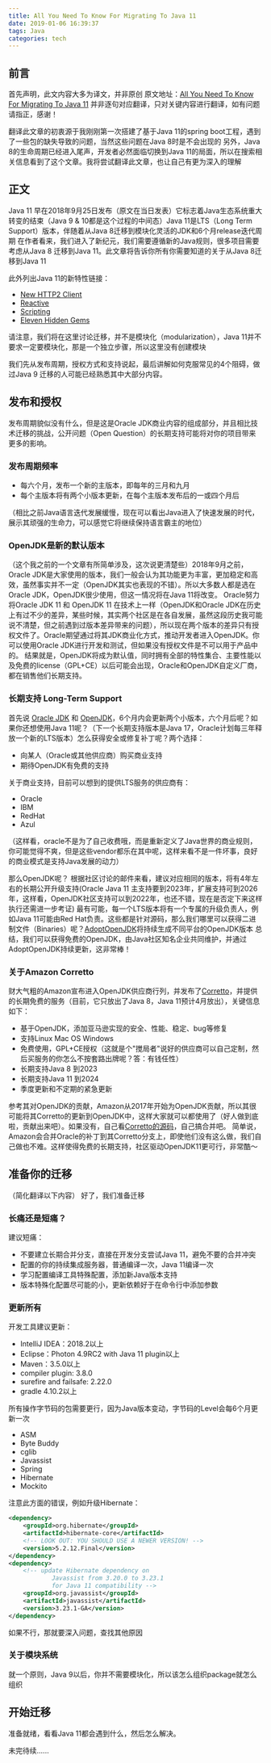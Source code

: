 ```yaml
---
title: All You Need To Know For Migrating To Java 11
date: 2019-01-06 16:39:37
tags: Java
categories: tech
---
```


## 前言
首先声明，此文内容大多为译文，并非原创
原文地址：[All You Need To Know For Migrating To Java 11](https://blog.codefx.org/java/java-11-migration-guide/)
并非逐句对应翻译，只对关键内容进行翻译，如有问题请指正，感谢！

翻译此文章的初衷源于我刚刚第一次搭建了基于Java 11的spring boot工程，遇到了一些包的缺失导致的问题，当然这些问题在Java 8时是不会出现的
另外，Java 8的生命周期已经进入尾声，开发者必然面临切换到Java 11的局面，所以在搜索相关信息看到了这个文章。我将尝试翻译此文章，也让自己有更为深入的理解

## 正文
Java 11 早在2018年9月25日发布（原文在当日发表）它标志着Java生态系统重大转变的结束（Java 9 & 10都是这个过程的中间态）Java 11是LTS（Long Term Support）版本，伴随着从Java 8迁移到模块化灵活的JDK和6个月release迭代周期
在作者看来，我们进入了新纪元，我们需要遵循新的Java规则，很多项目需要考虑从Java 8 迁移到Java 11。此文章将告诉你所有你需要知道的关于从Java 8迁移到Java 11
<!-- more -->

此外列出Java 11的新特性链接：
- [New HTTP2 Client](https://blog.codefx.org/java/http-2-api-tutorial/)
- [Reactive](https://blog.codefx.org/java/reactive-http-2-requests-responses/)
- [Scripting](https://blog.codefx.org/java/scripting-java-shebang/)
- [Eleven Hidden Gems ](https://blog.codefx.org/java/java-11-gems/)

请注意，我们将在这里讨论迁移，并不是模块化（modularization），Java 11并不要求一定要模块化，那是一个独立步骤，所以这里没有创建模块

我们先从发布周期，授权方式和支持说起，最后讲解如何克服常见的4个阻碍，做过Java 9 迁移的人可能已经熟悉其中大部分内容。

## 发布和授权
发布周期貌似没有什么，但是这是Oracle JDK商业内容的组成部分，并且相比技术迁移的挑战，公开问题（Open Question）的长期支持可能将对你的项目带来更多的影响。

### 发布周期频率
- 每六个月，发布一个新的主版本，即每年的三月和九月
- 每个主版本将有两个小版本更新，在每个主版本发布后的一或四个月后

（相比之前Java语言迭代发展缓慢，现在可以看出Java进入了快速发展的时代，展示其顽强的生命力，可以感觉它将继续保持语言霸主的地位）

### OpenJDK是新的默认版本
（这个我之前的一个文章有所简单涉及，这次说更清楚些）2018年9月之前，Oracle JDK是大家使用的版本，我们一般会认为其功能更为丰富，更加稳定和高效，虽然事实并不一定（OpenJDK其实也表现的不错）。所以大多数人都是选在Oracle JDK，OpenJDK很少使用，但这一情况将在Java 11将改变。
Oracle努力将Oracle JDK 11 和 OpenJDK 11 在技术上一样（OpenJDK和Oracle JDK在历史上有过不少的差异，某些时候，其实两个社区是在各自发展，虽然这段历史我可能说不清楚，但之前遇到过版本差异带来的问题），所以现在两个版本的差异只有授权文件了。Oracle期望通过将其JDK商业化方式，推动开发者进入OpenJDK。你可以使用Oracle JDK进行开发和测试，但如果没有授权文件是不可以用于产品中的。
结果就是，OpenJDK将成为默认值，同时拥有全部的特性集合、主要性能以及免费的license（GPL+CE）以后可能会出现，Oracle和OpenJDK自定义厂商，都在销售他们长期支持。

### 长期支持 Long-Term Support
首先说 [Oracle JDK](https://jdk.java.net) 和 [OpenJDK](https://openjdk.java.net)，6个月内会更新两个小版本，六个月后呢？如果你还想使用Java 11呢？（下一个长期支持版本是Java 17，Oracle计划每三年释放一个新的LTS版本）怎么获得安全或修复补丁呢？两个选择：
- 向某人（Oracle或其他供应商）购买商业支持
- 期待OpenJDK有免费的支持

关于商业支持，目前可以想到的提供LTS服务的供应商有：
- Oracle
- IBM
- RedHat
- Azul

（这样看，oracle不是为了自己收费哦，而是重新定义了Java世界的商业规则，你可能觉得不爽，但是这些vendor都乐在其中呢，这样来看不是一件坏事，良好的商业模式是支持Java发展的动力）

那么OpenJDK呢？
根据社区讨论的邮件来看，建议对应相同的版本，将有4年左右的长期公开升级支持(Oracle Java 11 主支持要到2023年，扩展支持可到2026年，这样看，OpenJDK社区支持可以到2022年，也还不错，现在是否定下来这样执行还需进一步考证)
最有可能，每一个LTS版本将有一个专属的升级负责人，例如Java 11可能由Red Hat负责。这些都是针对源码，那么我们哪里可以获得二进制文件（Binaries）呢？[AdoptOpenJDK](https://adoptopenjdk.net/)将持续生成不同平台的OpenJDK版本
总结，我们可以获得免费的OpenJDK，由Java社区知名企业共同维护，并通过AdoptOpenJDK持续更新，这非常棒！

### 关于Amazon Corretto
财大气粗的Amazon宣布进入OpenJDK供应商行列，并发布了[Corretto](https://amazonaws-china.com/corretto/)，并提供的长期免费的服务（目前，它只放出了Java 8，Java 11预计4月放出），关键信息如下：
- 基于OpenJDK，添加亚马逊实现的安全、性能、稳定、bug等修复
- 支持Linux Mac OS Windows
- 免费使用，GPL+CE授权（这就是个"搅局者"说好的供应商可以自己定制，然后买服务的你怎么不按套路出牌呢？答：有钱任性）
- 长期支持Java 8 到2023
- 长期支持Java 11 到2024
- 季度更新和不定期的紧急更新

参考其对OpenJDK的贡献，Amazon从2017年开始为OpenJDK贡献，所以其很可能将其Corretto的更新到OpenJDK中，这样大家就可以都使用了（好人做到底啦，贡献出来吧）。如果没有，自己看[Corretto的源码](https://github.com/corretto)，自己搞合并吧。
简单说，Amazon会合并Oracle的补丁到其Corretto分支上，即使他们没有这么做，我们自己做也不难。这样使得免费的长期支持，社区驱动OpenJDK11更可行，非常酷～

## 准备你的迁移
（简化翻译以下内容）
好了，我们准备迁移

### 长痛还是短痛？
建议短痛：
- 不要建立长期合并分支，直接在开发分支尝试Java 11，避免不要的合并冲突
- 配置的你的持续集成服务器，普通编译一次，Java 11编译一次
- 学习配置编译工具特殊配置，添加新Java版本支持
- 版本特殊化配置尽可能的小，更新依赖好于在命令行中添加参数

### 更新所有
开发工具建议更新：
- IntelliJ IDEA：2018.2以上
- Eclipse：Photon 4.9RC2 with Java 11 plugin以上
- Maven：3.5.0以上
- compiler plugin: 3.8.0
- surefire and failsafe: 2.22.0
- gradle 4.10.2以上

所有操作字节码的包需要更行，因为Java版本变动，字节码的Level会每6个月更新一次
- ASM 
- Byte Buddy 
- cglib 
- Javassist
- Spring
- Hibernate
- Mockito

注意此方面的错误，例如升级Hibernate：
```xml
<dependency>
    <groupId>org.hibernate</groupId>
    <artifactId>hibernate-core</artifactId>
    <!-- LOOK OUT: YOU SHOULD USE A NEWER VERSION! -->
    <version>5.2.12.Final</version>
</dependency>
<dependency>
    <!-- update Hibernate dependency on
            Javassist from 3.20.0 to 3.23.1
            for Java 11 compatibility -->
    <groupId>org.javassist</groupId>
    <artifactId>javassist</artifactId>
    <version>3.23.1-GA</version>
</dependency>
```
如果不行，那就要深入问题，查找其他原因

### 关于模块系统
就一个原则，Java 9以后，你并不需要模块化，所以该怎么组织package就怎么组织

## 开始迁移
准备就绪，看看Java 11都会遇到什么，然后怎么解决。

未完待续......